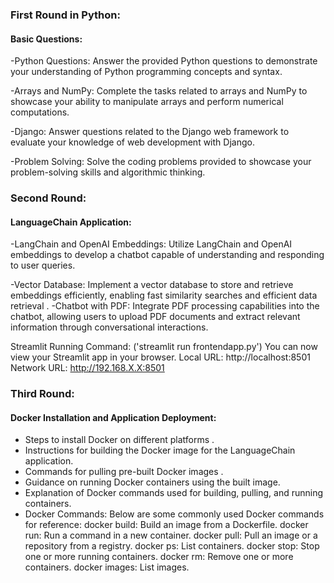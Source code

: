 
### First Round in Python:

#### Basic Questions:
-Python Questions: Answer the provided Python questions to demonstrate your understanding of Python programming concepts and syntax.

-Arrays and NumPy: Complete the tasks related to arrays and NumPy to showcase your ability to manipulate arrays and perform numerical computations.

-Django: Answer questions related to the Django web framework to evaluate your knowledge of web development with Django.

-Problem Solving: Solve the coding problems provided to showcase your problem-solving skills and algorithmic thinking.

### Second Round:

#### LanguageChain Application:
-LangChain and OpenAI Embeddings: Utilize LangChain and OpenAI embeddings to develop a chatbot capable of understanding and responding to user queries.

-Vector Database: Implement a vector database to store and retrieve embeddings efficiently, enabling fast similarity searches and efficient data retrieval
.
-Chatbot with PDF: Integrate PDF processing capabilities into the chatbot, allowing users to upload PDF documents and extract relevant information through conversational interactions.

Streamlit Running Command:
('streamlit run frontendapp.py')
You can now view your Streamlit app in your browser.
Local URL: http://localhost:8501
Network URL: http://192.168.X.X:8501



### Third Round:

#### Docker Installation and Application Deployment:
- Steps to install Docker on different platforms .
- Instructions for building the Docker image for the LanguageChain application.
- Commands for pulling pre-built Docker images .
- Guidance on running Docker containers using the built image.
- Explanation of Docker commands used for building, pulling, and running containers.
- Docker Commands:
Below are some commonly used Docker commands for reference:
docker build: Build an image from a Dockerfile.
docker run: Run a command in a new container.
docker pull: Pull an image or a repository from a registry.
docker ps: List containers.
docker stop: Stop one or more running containers.
docker rm: Remove one or more containers.
docker images: List images.

